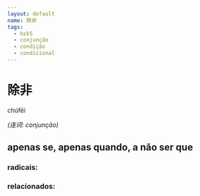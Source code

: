 ```yaml
--- 
layout: default
name: 除非 
tags: 
  - hsk5
  - conjunção
  - condição
  - condicional
--- 
```

# 除非 
chúfēi  
 
*(连词: conjunção)*  
## apenas se, apenas quando, a não ser que 
### radicais: 
### relacionados: 
